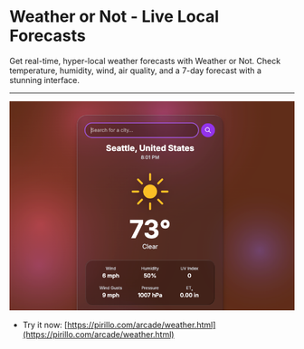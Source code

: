 # Weather or Not - Live Local Forecasts

Get real-time, hyper-local weather forecasts with Weather or Not. Check temperature, humidity, wind, air quality, and a 7-day forecast with a stunning interface.

---

![Screenshot](https://raw.githubusercontent.com/ChrisPirillo/weather/main/assets/screenshot.png)

* Try it now: [https://pirillo.com/arcade/weather.html](https://pirillo.com/arcade/weather.html)